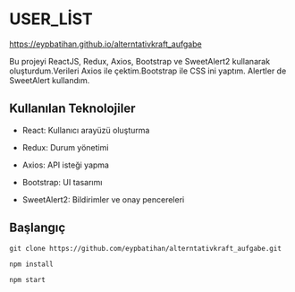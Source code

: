 # USER_LİST
https://eypbatihan.github.io/alterntativkraft_aufgabe

Bu projeyi ReactJS, Redux, Axios, Bootstrap ve SweetAlert2 kullanarak oluşturdum.Verileri Axios ile çektim.Bootstrap ile CSS ini yaptım. Alertler de SweetAlert kullandım.
## Kullanılan Teknolojiler
- React: Kullanıcı arayüzü oluşturma

- Redux: Durum yönetimi

- Axios: API isteği yapma

- Bootstrap: UI tasarımı

- SweetAlert2: Bildirimler ve onay pencereleri
## Başlangıç
```
git clone https://github.com/eypbatihan/alterntativkraft_aufgabe.git

npm install

npm start
```
